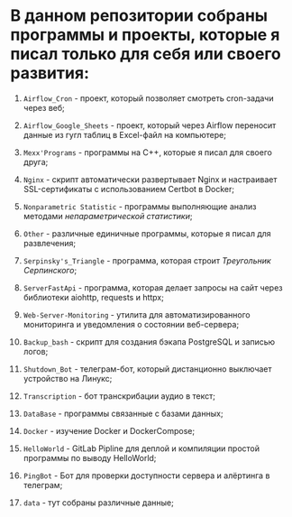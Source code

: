 # В данном репозитории собраны программы и проекты, которые я писал только для себя или своего развития:

1. ` Airflow_Cron ` - проект, который позволяет смотреть cron-задачи через веб;

2. ` Airflow_Google_Sheets ` - проект, который через Airflow переносит данные из гугл таблиц в Excel-файл на компьютере;

3. ` Mexx'Programs ` - программы на C++, которые я писал для своего друга;

4. ` Nginx ` - скрипт автоматически развертывает Nginx и настраивает SSL-сертификаты с использованием Certbot в Docker;

5. ` Nonparametric Statistic ` - программы выполняющие анализ методами *непараметрической статистики*;

6. ` Other ` -  различные единичные программы, которые я писал для развлечения;

7. ` Serpinsky's_Triangle ` - программа, которая строит *Треугольник Серпинского*;

8. ` ServerFastApi ` - программа, которая делает запросы на сайт через библиотеки aiohttp, requests и httpx;

9. ` Web-Server-Monitoring ` - утилита для автоматизированного мониторинга и уведомления о состоянии веб-сервера;

10. ` Backup_bash ` - скрипт для создания бэкапа PostgreSQL и записью логов;

11. ` Shutdown_Bot ` - телеграм-бот, который дистанционно выключает устройство на Линукс;

12. ` Transcription ` - бот транскрибации аудио в текст;

13. ` DataBase ` - программы связанные с базами данных;

14. ` Docker ` - изучение Docker и DockerCompose;

15. ` HelloWorld ` - GitLab Pipline для деплой и компиляции простой программы по выводу HelloWorld;

16. ` PingBot ` - Бот для проверки доступности сервера и алёртинга в телеграм;

17. ` data ` - тут собраны различные данные;
